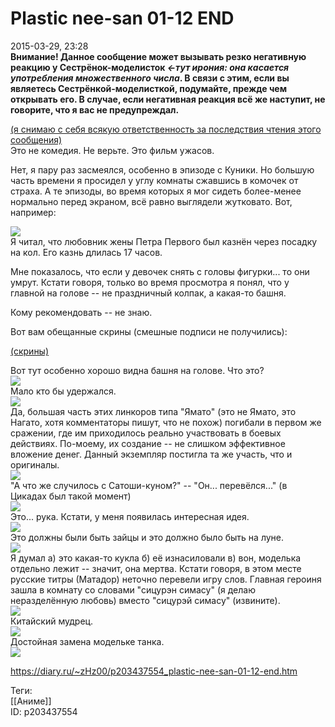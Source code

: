 Plastic nee-san 01-12 END
==========================

   
 2015-03-29, 23:28   
   **Внимание! Данное сообщение может вызывать резко негативную реакцию у Сестрёнок-моделисток *←тут ирония: она касается употребления множественного числа*. В связи с этим, если вы являетесь Сестрёнкой-моделисткой, подумайте, прежде чем открывать его. В случае, если негативная реакция всё же наступит, не говорите, что я вас не предупреждал.**    
   
  [(я снимаю с себя всякую ответственность за последствия чтения этого сообщения)](https://zHz00.diary.ru/p203437554.htm?index=2#linkmore203437554m2)      
 Это не комедия. Не верьте. Это фильм ужасов.   
   
 Нет, я пару раз засмеялся, особенно в эпизоде с Куники. Но большую часть времени я просидел у углу комнаты сжавшись в комочек от страха. А те эпизоды, во время которых я мог сидеть более-менее нормально перед экраном, всё равно выглядели жутковато. Вот, например:   
   
   [![](pics/B1EFHpYl.png)](https://i.imgur.com/B1EFHpY.png)     
 Я читал, что любовник жены Петра Первого был казнён через посадку на кол. Его казнь длилась 17 часов.   
   
 Мне показалось, что если у девочек снять с головы фигурки... то они умрут. Кстати говоря, только во время просмотра я понял, что у главной на голове -- не праздничный колпак, а какая-то башня.   
   
 Кому рекомендовать -- не знаю.   
   
 Вот вам обещанные скрины (смешные подписи не получились):   
   
  [(скрины)](https://zHz00.diary.ru/p203437554.htm?index=1#linkmore203437554m1)      
    
 Вот тут особенно хорошо видна башня на голове. Что это?   
  [![](pics/3f53NTWl.png)](https://i.imgur.com/3f53NTW.png)    
 Мало кто бы удержался.   
  [![](pics/TLB1ffsl.png)](https://i.imgur.com/TLB1ffs.png)    
 Да, большая часть этих линкоров типа "Ямато" (это не Ямато, это Нагато, хотя комментаторы пишут, что не похож) погибали в первом же сражении, где им приходилось реально участвовать в боевых действиях. По-моему, их создание -- не слишком эффективное вложение денег. Данный экземпляр постигла та же участь, что и оригиналы.   
  [![](pics/6PbrLtFl.png)](https://i.imgur.com/6PbrLtF.png)    
 "А что же случилось с Сатоши-куном?" -- "Он... перевёлся..." (в Цикадах был такой момент)   
  [![](pics/JlQw9VZl.png)](https://i.imgur.com/JlQw9VZ.png)    
 Это... рука. Кстати, у меня появилась интересная идея.   
  [![](pics/oK0KDTul.png)](https://i.imgur.com/oK0KDTu.png)    
 Это должны были быть зайцы и это должно было быть на луне.   
  [![](pics/sBEEVRyl.png)](https://i.imgur.com/sBEEVRy.png)    
 Я думал а) это какая-то кукла б) её изнасиловали в) вон, моделька отдельно лежит -- значит, она мертва. Кстати говоря, в этом месте русские титры (Матадор) неточно перевели игру слов. Главная героиня зашла в комнату со словами "сицурэн симасу" (я делаю неразделённую любовь) вместо "сицурэй симасу" (извините).   
  [![](pics/nVuhnU2l.png)](https://i.imgur.com/nVuhnU2.png)    
 Китайский мудрец.   
  [![](pics/DQiQ4w6l.png)](https://i.imgur.com/DQiQ4w6.png)    
 Достойная замена модельке танка.   
  [![](pics/jFOzX3Ll.png)](https://i.imgur.com/jFOzX3L.png)    
    
       
    
 <https://diary.ru/~zHz00/p203437554_plastic-nee-san-01-12-end.htm>   
   
 Теги:   
 [[Аниме]]   
 ID: p203437554